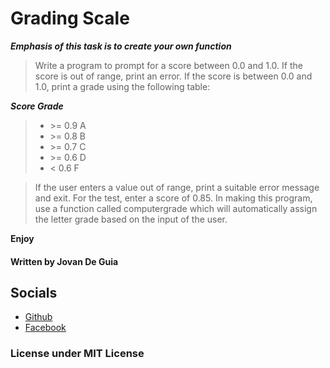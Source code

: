 # Grading Scale

___Emphasis of this task is to create your own function___

> Write a program to prompt for a score between 0.0 and 1.0. 
If the score is out of range, print an error. 
If the score is between 0.0 and 1.0, print a grade using the following table:

***Score Grade***
> - \>= 0.9 A
> - \>= 0.8 B
> - \>= 0.7 C
> - \>= 0.6 D
> - < 0.6 F

> If the user enters a value out of range, print a suitable error message and exit. For the test, enter a score of 0.85.
> In making this program, use a function called computergrade which will automatically assign the letter grade based on the input of the user.

****Enjoy****

#### Written by Jovan De Guia

## Socials

- [Github](https://github.com/jxmked)
- [Facebook](https://www.facebook.com/deguia25)

### License under MIT License